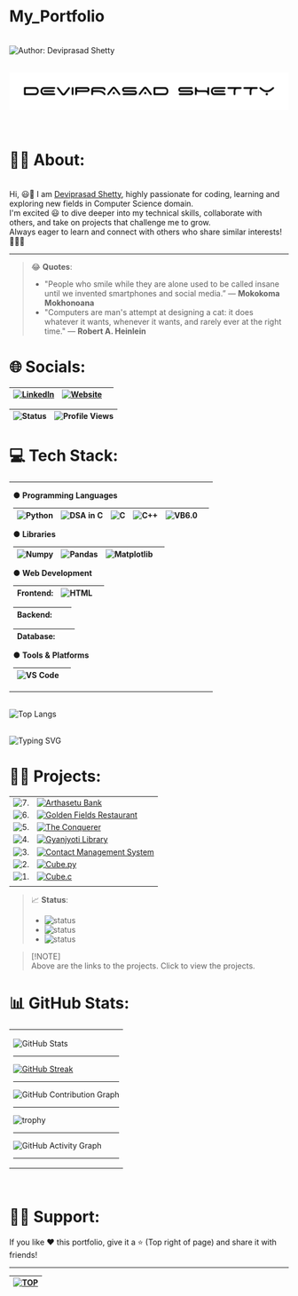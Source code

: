 # My_Portfolio
 
<br> ![Author: Deviprasad Shetty](https://img.shields.io/badge/Author-💫_Deviprasad%20Shetty-000000?style=for-the-badge&labelColor=white)

<br> ![image alt](https://github.com/DeviprasadShetty9833/My_Portfolio/blob/59e75c541bbfd8adb4f98847cca0405ca90d6725/assets/Dev.png)

<br> 

# 👨‍🎓 About:

<br> Hi, 😃👋 I am [Deviprasad Shetty](), highly passionate for coding, learning and exploring new fields in Computer Science domain. 
<br> I'm excited 😃 to dive deeper into my technical skills, collaborate with others, and take on projects that challenge me to grow. 
<br> Always eager to learn and connect with others who share similar interests! 🤗🧑‍💻
<br> 

---

> 😂 **Quotes**:
> - "People who smile while they are alone used to be called insane until we invented smartphones and social media.” 
> — **Mokokoma Mokhonoana**
> - "Computers are man's attempt at designing a cat: it does whatever it wants, whenever it wants, and rarely ever at the right time."
> — **Robert A. Heinlein**

<!-- ![Quote](https://quotes-github-readme.vercel.app/api?type=horizontal&theme=radical) -->

# 🌐 Socials:

| [![LinkedIn](https://img.shields.io/badge/LinkedIn-%230077B5?style=for-the-badge&logo=LinkedIn&logoColor=white)](https://linkedin.com/in/deviprasad-shetty-4bba49313) | [![Website](https://img.shields.io/badge/Website-indigo?style=for-the-badge&logo=About.me&logoColor=white)](https://yourwebsite.com/) |  |                      
|---|---|---|

| ![Status](https://img.shields.io/badge/Status-Active-green?style=flat-square&logo=github) |![Profile Views](https://komarev.com/ghpvc/?username=DeviprasadShetty9833&label=Profile%20views&color=0e75b6&style=flat-square&logo=github) |
|---|---|

# 💻 Tech Stack:

<table>
<tr><td>

**● Programming Languages**

| ![Python](https://img.shields.io/badge/Python-34A853?style=for-the-badge&logo=python&logoColor=white) | ![DSA in C](https://img.shields.io/badge/DSA%20in%20C-000080?style=for-the-badge&logo=c&logoColor=white) | ![C](https://img.shields.io/badge/C-00599C?style=for-the-badge&logo=c&logoColor=white) | ![C++](https://img.shields.io/badge/C++-4B8BBE?style=for-the-badge&logo=c%2B%2B&logoColor=white) | ![VB6.0](https://img.shields.io/badge/VB6.0-954E99?style=for-the-badge&logo=visual-basic&logoColor=white) |  |
|---|---|---|---|---|---|

**● Libraries**

| ![Numpy](https://img.shields.io/badge/Numpy-34A853?style=for-the-badge&logo=Numpy&logoColor=white) | ![Pandas](https://img.shields.io/badge/Pandas-34A853?style=for-the-badge&logo=Pandas&logoColor=white) | ![Matplotlib](https://img.shields.io/badge/Matplotlib-34A853?style=for-the-badge&logo=python&logoColor=white) |  |
|---|---|---|---|

**● Web Development**

| Frontend: | ![HTML](https://img.shields.io/badge/HTML5-E34F26?style=for-the-badge&logo=html5&logoColor=white) |  |  
|---|---|---|

| Backend:  |  |  |
|---|---|---|

| Database: |  |  |
|---|---|---|

**● Tools & Platforms**

| ![VS Code](https://img.shields.io/badge/VS%20Code-blue?style=for-the-badge&logo=visualstudiocode&logoColor=black) |  |
|---|---|

</td></tr>
</table>

<br> ![Top Langs](https://github-readme-stats.vercel.app/api/top-langs/?username=DeviprasadShetty9833&layout=compact&theme=tokyonight)

<br> ![Typing SVG](https://readme-typing-svg.herokuapp.com?font=Fira+Code&weight=500&size=24&duration=3000&pause=1000&color=green&center=true&vCenter=true&width=600&lines=Python+Developer;DSA+Ninja+in+C;C+Programmer;C%2B%2B+Enthusiast;Problem+Solver;Code.+Debug.+Repeat.) 
<br> 



# 👨‍💻 Projects:

<!-- <details>
  <summary>Click to expand</summary>

  Your hidden content goes here. You can add **text**, `code`, images, lists, and even other Markdown formatting.

</details> -->
   
|   |   |
|---|---|
| ![7.](https://img.shields.io/badge/7.-yellow?style=for-the-badge&logo=&logoColor=white) | [![Arthasetu Bank](https://img.shields.io/badge/Arthasetu_Bank-34A853?style=for-the-badge&logo=python&logoColor=white)](https://github.com/DeviprasadShetty9833/Arthasetu_Bank)  |
| ![6.](https://img.shields.io/badge/6.-yellow?style=for-the-badge&logo=&logoColor=white) | [![Golden Fields Restaurant](https://img.shields.io/badge/Golden_Fields_Restaurant-FFC107?style=for-the-badge&logo=JavaScript&logoColor=white)](https://github.com/DeviprasadShetty9833/Golden_Fields_Restaurant) |
| ![5.](https://img.shields.io/badge/5.-yellow?style=for-the-badge&logo=&logoColor=white) | [![The Conquerer](https://img.shields.io/badge/The_Conquerer-34A853?style=for-the-badge&logo=python&logoColor=white)](https://github.com/DeviprasadShetty9833/The_Conquerer)  |
| ![4.](https://img.shields.io/badge/4.-green?style=for-the-badge&logo=&logoColor=white) | [![Gyanjyoti Library](https://img.shields.io/badge/Gyanjyoti_Library-E34F26?style=for-the-badge&logo=HTML5&logoColor=white)](https://github.com/DeviprasadShetty9833/Gyanjyoti_Library) |
| ![3.](https://img.shields.io/badge/3.-green?style=for-the-badge&logo=&logoColor=white) | [![Contact Management System](https://img.shields.io/badge/Contact_Management_System-000080?style=for-the-badge&logo=c&logoColor=white)](https://github.com/DeviprasadShetty9833/Contact_Management_System) |
| ![2.](https://img.shields.io/badge/2.-black?style=for-the-badge&logo=&logoColor=white) | [![Cube.py](https://img.shields.io/badge/Cube.py-34A853?style=for-the-badge&logo=python&logoColor=white)](https://github.com/DeviprasadShetty9833/Cube.py) |
| ![1.](https://img.shields.io/badge/1.-black?style=for-the-badge&logo=&logoColor=white) | [![Cube.c](https://img.shields.io/badge/Cube.c-00599C?style=for-the-badge&logo=c&logoColor=white)](https://github.com/DeviprasadShetty9833/Cube.c) |
|   |  |

> 📈 **Status**:
> - ![status](https://img.shields.io/badge/status-upcoming-yellow)
> - ![status](https://img.shields.io/badge/status-in--progress-green)
> - ![status](https://img.shields.io/badge/status-completed-black)

> [!NOTE]\
> Above are the links to the projects. Click to view the projects.


# 📊 GitHub Stats:

<table>
<tr><td>

![GitHub Stats](https://github-readme-stats.vercel.app/api?username=DeviprasadShetty9833&show_icons=true\&rank_icon=percentile&theme=tokyonight)

---

[![GitHub Streak](https://streak-stats.demolab.com/?user=DeviprasadShetty9833&theme=dark&hide_border=false&ring=FFA500&fire=FFA500&currStreakLabel=FFA500)](https://git.io/streak-stats)

---

![GitHub Contribution Graph](https://ghchart.rshah.org/8A2BE2/DeviprasadShetty9833)

---

![trophy](https://github-profile-trophy.vercel.app/?username=DeviprasadShetty9833&theme=onedark)

---

![GitHub Activity Graph](https://github-readme-activity-graph.vercel.app/graph?username=DeviprasadShetty9833&theme=github-compact)
<br> 

---
</td></tr>
</table>

<br> 


# 🙋‍♂️ Support:
If you like ❤️ this portfolio, give it a ⭐ (Top right of page) and share it with friends!

---

| [![TOP](https://img.shields.io/badge/_🔺_-Navigate_to_TOP_↑_-blue?style=for-the-badge&labelColor=white)](#My_Portfolio) |
|---|

